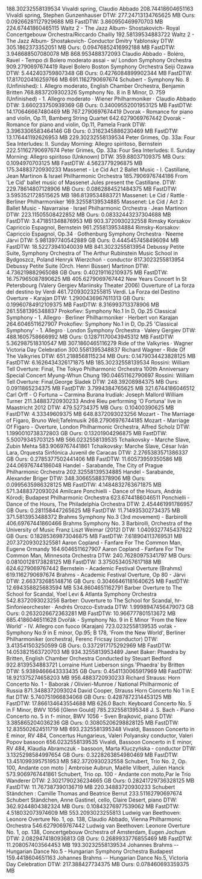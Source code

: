 188.30232558139534 Vivaldi spring, Claudio Abbado
208.74418604651163 Vivaldi spring, Stephen Gunzenhauser
DTW:  277.24713134765625 MB
Ours:  0.09266281127929688 MB
FastDTW:  3.860950469970703 MB
224.67441860465115 Waltz 2 - The Jazz Album- Shostakovich- Royal Concertgebouw Orchestra/Riccardo Chailly
192.58139534883722 Waltz 2 - The Jazz Album- Shostakovich- Conductor Dmitry Yablonsky
DTW:  305.1862373352051 MB
Ours:  0.09476852416992188 MB
FastDTW:  3.948688507080078 MB
868.953488372093 Claudio Abbado - Boléro, Ravel - Tempo di Bolero moderato assai - w/ London Symphony Orchestra
909.2790697674419 Ravel Bolero Boston Symphony Orchestra Seiji Ozawa
DTW:  5.442403759807348 GB
Ours:  0.4276084899902344 MB
FastDTW:  17.817020416259766 MB
691.1162790697674 Schubert - Symphony No. 8 (Unfinished): I. Allegro moderato, English Chamber Orchestra, Benjamin Britten
768.8837209302326 Symphony No. 8 in B Minor, D. 759 (Unfinished) - 1. Allegro moderato · Wiener Philharmoniker · Claudio Abbado
DTW:  3.660233750939369 GB
Ours:  0.34009552001953125 MB
FastDTW:  14.170646667480469 MB
767.2790697674419 Dvorak - Romance for piano and violin, Op.11, Bamberg String Quartet
642.6279069767442 Dvorak - Romance for piano and violin, Op.11, Pamela Frank
DTW:  3.3963306583464146 GB
Ours:  0.3162345886230469 MB
FastDTW:  13.176441192626953 MB
229.30232558139534 Peter Grimes, Op. 33a: Four Sea Interludes: II. Sunday Morning: Allegro spiritoso, Bernstein
222.51162790697674 Peter Grimes, Op. 33a: Four Sea Interludes: II. Sunday Morning: Allegro spiritoso (Unknown)
DTW:  359.88037109375 MB
Ours:  0.1094970703125 MB
FastDTW:  4.5623779296875 MB
175.34883720930233 Massenet - Le Cid Act 2 Ballet Music - I. Castillane, Jean Martinon & Israel Philharmonic Orchestra
185.7906976744186 From 'Le Cid' ballet music of Massenet Jules present the Castillane.
DTW:  229.78614807128906 MB
Ours:  0.0862884521484375 MB
FastDTW:  3.5953521728515625 MB
186.8139534883721 Massenet: Le Cid / Rattle · Berliner Philharmoniker
169.32558139534885 Massenet: Le Cid / Act 2: Ballet Music - Navarraise · Israel Philharmonic Orchestra · Jean Martinon
DTW:  223.11505508422852 MB
Ours:  0.08332443237304688 MB
FastDTW:  3.471851348876953 MB
903.3720930232558 Rimsky Korsakov Capriccio Espagnol, Bernstein
961.2558139534884 Rimsky-Korsakov: Capriccio Espagnol, Op.34 · Gothenburg Symphony Orchestra · Neeme Järvi
DTW:  5.981397740542889 GB
Ours:  0.4445457458496094 MB
FastDTW:  18.52273941040039 MB
841.3023255813954 Debussy Petite Suite, Symphony Orchestra of The Arthur Rubinstein Music School in Bydgoszcz, Poland Henryk Wierzchoń - conductor
817.3023255813954 Debussy Petite Suite (Orch. Henri Büsser) Martinon
DTW:  4.736219882965088 GB
Ours:  0.402191162109375 MB
FastDTW:  16.757965087890625 MB
405.6279069767442 New Years Concert In St Petersbourg (Valery Gergiev Mariinsky Theater 2006) Ouverture of La forza del destino by Verdi
461.72093023255815 Verdi. La Forza del Destino Overture - Karajan
DTW:  1.2900436967611313 GB
Ours:  0.19960784912109375 MB
FastDTW:  8.316993713378906 MB
261.5581395348837 Prokofiev: Symphony No.1 In D, Op.25 Classical Symphony - 1. Allegro · Berliner Philharmoniker · Herbert von Karajan
264.6046511627907 Prokofiev: Symphony No.1 in D, Op.25 'Classical Symphony' - 1. Allegro · London Symphony Orchestra · Valery Gergiev
DTW:  488.1605758666992 MB
Ours:  0.12871170043945312 MB
FastDTW:  5.362987518310547 MB
307.1860465116279 Ride of the Valkyries · Wagner Victoria Day Celebration
300.5581395348837 Richard Wagner - Ride Of The Valkyries
DTW:  651.2188568115234 MB
Ours:  0.1479034423828125 MB
FastDTW:  6.1626434326171875 MB
185.30232558139534 Rossini: William Tell Overture: Final, The Tokyo Philharmonic Orchestra 100th Anniversary Special Concert Myung-Whun Chung
190.04651162790697 Rossini: William Tell Overture: Final,George Sladek
DTW:  248.39208984375 MB
Ours:  0.0911865234375 MB
FastDTW:  3.7994384765625 MB
321.6744186046512 Carl Orff - O Fortuna ~ Carmina Burana Irudiak: Joseph Mallord William Turner
211.34883720930233 André Rieu performing 'O Fortuna' live in Maastricht 2012
DTW:  479.52734375 MB
Ours:  0.10400390625 MB
FastDTW:  4.33349609375 MB
648.8372093023256 Mozart - The Marriage of Figaro, Bruno Weil;Tafelmusik
268.27906976744185 Mozart - Marriage Of Figaro - Overture, London Philharmonic Orchestra, Alfred Scholz
DTW:  1.1990010738372803 GB
Ours:  0.13201904296875 MB
FastDTW:  5.50079345703125 MB
566.0232558139535 Tchaikovsky - Marche Slave, Zubin Mehta
583.9069767441861 Tchaikovsky: Marche Slave, César Iván Lara, Orquesta Sinfónica Juvenil de Caracas
DTW:  2.2765383571386337 GB
Ours:  0.2785377502441406 MB
FastDTW:  11.60573959350586 MB
244.06976744186048 Handel - Sarabande, The City of Prague Philharmonic Orchestra
202.32558139534885 Handel - Sarabande, Alexander Briger
DTW:  348.30665588378906 MB
Ours:  0.0995635986328125 MB
FastDTW:  4.1484832763671875 MB
571.3488372093024 Amilcare Ponchielli - Dance of the Hours, András Kórodi; Budapest Philharmonic Orchestra
623.6744186046511 Ponchielli - Dance of the Hours, The Philadelphia Orchestra
DTW:  2.454461991786957 GB
Ours:  0.281158447265625 MB
FastDTW:  11.714935302734375 MB
371.5813953488372 Brahms Symphony No.3 (3rd movement) - Barbirolli
406.69767441860466 Brahms Symphony No. 3 Barbirolli, Orchestra of the University of Music Franz Liszt Weimar (2012)
DTW:  1.0409327745437622 GB
Ours:  0.18285369873046875 MB
FastDTW:  7.618904113769531 MB
207.37209302325581 Aaron Copland - Fanfare For The Common Man, Eugene Ormandy
164.6046511627907 Aaron Copland - Fanfare For The Common Man, Minnesota Orchestra
DTW:  240.76280975341797 MB
Ours:  0.08100128173828125 MB
FastDTW:  3.3750534057617188 MB
624.6279069767442 Bernstein - Academic Festival Overture (Brahms)
619.1162790697674 Brahms - Academic Festival Overture, Op 80 - Järvi
DTW:  2.663732685148716 GB
Ours:  0.30466461181640625 MB
FastDTW:  12.694358825683594 MB
534.8604651162791 Barber Overture to The School for Scandal, Yoel Levi & Atlanta Symphony Orchestra
542.8372093023256 Barber: Ouverture to The School for Scandal, hr-Sinfonieorchester ∙ Andrés Orozco-Estrada
DTW:  1.9998947456479073 GB
Ours:  0.2632026672363281 MB
FastDTW:  10.966777801513672 MB
685.4186046511628 Dvořák - Symphony No. 9 in E Minor 'From the New World' - IV. Allegro con fuoco (Karajan)
723.0232558139535 vořák - Symphony No.9 in E minor, Op.95; B 178, 'From the New World', Berliner Philharmoniker (orchestra), Ferenc Fricsay (conductor)
DTW:  3.413541503250599 GB
Ours:  0.3372917175292969 MB
FastDTW:  14.053821563720703 MB
934.3255813953489 Janet Baker: Phaedra by Britten, English Chamber Orchestra Conducted by Steuart Bedford
922.8139534883721 Lorraine Hunt Lieberson sings 'Phaedra' by Britten
DTW:  5.9389466643333435 GB
Ours:  0.4541130065917969 MB
FastDTW:  18.921375274658203 MB
956.4883720930233 Richard Strauss: Horn Concerto No. 1 - Baborak / Olivieri-Munroe / National Philharmonic of Russia
871.3488372093024 David Cooper, Strauss Horn Concerto No 1 in E flat
DTW:  5.740751966834068 GB
Ours:  0.4287872314453125 MB
FastDTW:  17.866134643554688 MB
626.0 Bach: Keyboard Concerto No. 5 in F Minor, BWV 1056 [Glenn Gould]
785.2325581395348 J. S. Bach - Piano Concerto no. 5 in f- minor, BWV 1056 - Sven Brajković, piano
DTW:  3.385865204036236 GB
Ours:  0.30805206298828125 MB
FastDTW:  12.835502624511719 MB
693.2325581395348 Vivaldi, Bassoon Concerto in E minor, RV 484, Concertus Hungarieus, Valeri Polyansky conductor, Valeri Popov bassoon
656.0232558139535 Vivaldi, Bassoon Concerto in E minor, RV 484, Klaudia Abramczuk - bassoon, Marta Kluczyńska - conductor
DTW:  3.1325298584997654 GB
Ours:  0.3228263854980469 MB
FastDTW:  13.451099395751953 MB
582.3720930232558 Schubert, Trio No. 2, Op. 100, Andante con moto | Ambroise Aubrun, Maëlle Vilbert, Julien Hanck
573.9069767441861 Schubert, Trio op. 100 - Andante con moto,Par le Trio Wanderer
DTW:  2.3021790236234665 GB
Ours:  0.28241729736328125 MB
FastDTW:  11.767387390136719 MB
220.34883720930233 Schubert Ständchen : Camille Thomas and Beatrice Berrut
233.51162790697674 Schubert Ständchen, Anne Gastinel, cello, Claire Désert, piano
DTW:  362.9244804382324 MB
Ours:  0.10843276977539062 MB
FastDTW:  4.518032073974609 MB
553.2093023255813 Ludwig van Beethoven: Leonore Overture No. 1, op. 138, Claudio Abbado, Vienna Philharmonic Orchestra
546.6279069767442 Ludwig van Beethoven: Leonore Overture No. 1, op. 138, Concertgebouw Orchestra of Amsterdam, Eugen Jochum
DTW:  2.0829474180936813 GB
Ours:  0.2689933776855469 MB
FastDTW:  11.208057403564453 MB
193.30232558139534 Johannes Brahms -- Hungarian Dance No.5 - Hungarian Symphony Orchestra Budapest
159.4418604651163 Johannes Brahms -- Hungarian Dance No.5, Victoria Day Celebration
DTW:  217.388427734375 MB
Ours:  0.078460693359375 MB